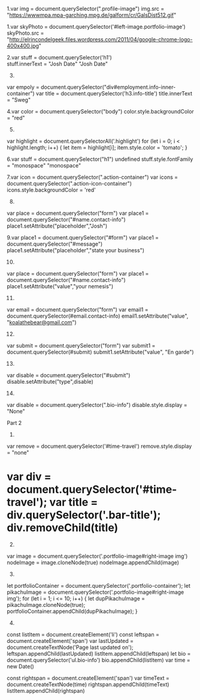 1.var img = document.querySelector(".profile-image")
img.src = "https://wwwmpa.mpa-garching.mpg.de/galform/cr/GalsDist512.gif"

1.var skyPhoto = document.querySelector('#left-image.portfolio-image')
skyPhoto.src = "http://elrincondelgeek.files.wordpress.com/2011/04/google-chrome-logo-400x400.jpg"

2.var stuff = document.querySelector('h1')  
stuff.innerText = "Josh Date"
"Josh Date"


3.
var empoly = document.querySelector("div#employment.info-inner-container")
var title = document.querySelector('h3.info-title')
title.innerText = "Sweg"


4.var color = document.querySelector("body")
color.style.backgroundColor = "red"

5.
var highlight = document.querySelectorAll('.highlight')
for (let i = 0; i < highlight.length; i++) { 
    let item = highlight[i]; 
    item.style.color = 'tomato'; 
}

6.var stuff = document.querySelector("h1")
undefined
stuff.style.fontFamily = "monospace"
"monospace"

7.var icon = document.querySelector(".action-container")
var icons = document.querySelector(".action-icon-container")
icons.style.backgroundColor = 'red'

8.
var place = document.querySelector("form")
var place1 = document.querySelector("#name.contact-info")
place1.setAttribute("placeholder","Josh")



9.var place1 = document.querySelector("#form")
var place1 = document.querySelector("#message")
place1.setAttribute("placeholder","state your business")

10.
var place = document.querySelector("form")
var place1 = document.querySelector("#name.contact-info")
place1.setAttribute("value","your nemesis")


11.
var email = document.querySelector("form")
var email1 = document.querySelector(#email.contact-info)
email1.setAttribute("value", "koalathebear@gmail.com")

12.
var submit = document.querySelector("form")
var submit1 = document.querySelector(#submit)
submit1.setAttribute("value", "En garde")

13.
var disable = document.querySelector("#submit")
disable.setAttribute("type",disable)


14.
var disable = document.querySelector(".bio-info")
disable.style.display = "None"

Part 2 

1.
var remove = document.querySelector('#time-travel')
remove.style.display = "none"
# var div = document.querySelector('#time-travel'); var title = div.querySelector('.bar-title'); div.removeChild(title)

2.
var image = document.querySelector('.portfolio-image#right-image img')
nodeImage = image.cloneNode(true)
nodeImage.appendChild(image)

3.
let portfolioContainer = document.querySelector('.portfolio-container'); 
    let pikachuImage = document.querySelector('.portfolio-image#right-image img'); 
    for (let i = 1; i <= 10; i++) { let dupPikachuImage = pikachuImage.cloneNode(true); portfolioContainer.appendChild(dupPikachuImage); }

4. 
const listItem = document.createElement('li')
const leftspan = document.createElement('span')
var lastUpdated = document.createTextNode('Page last updated on');
leftspan.appendChild(lastUpdated)
listItem.appendChild(leftspan)
let bio = document.querySelector('ul.bio-info')
bio.appendChild(listItem)
var time = new Date()

const rightspan = document.createElement('span')
var timeText = document.createTextNode(time)
rightspan.appendChild(timeText)
listItem.appendChild(rightspan)